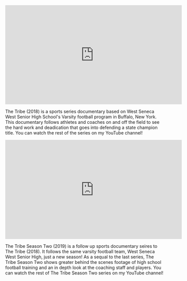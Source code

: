 <iframe width="560" height="315" src="https://www.youtube.com/embed/Asgz1kc_olE" frameborder="0" allow="accelerometer; autoplay; clipboard-write; encrypted-media; gyroscope; picture-in-picture" allowfullscreen></iframe>

The Tribe (2018) is a sports series documentary based on West Seneca West Senior High School's Varsity football program in Buffalo, New York. This documentary follows athletes and coaches on and off the field to see the hard work and deadication that goes into defending a state champion title. You can watch the rest of the series on my YouTube channel!


<iframe width="560" height="315" src="https://www.youtube.com/embed/Byu1c1Tp0IE" frameborder="0" allow="accelerometer; autoplay; clipboard-write; encrypted-media; gyroscope; picture-in-picture" allowfullscreen></iframe>

The Tribe Season Two (2019) is a follow up sports documentary seires to The Tribe (2018). It follows the same varsity football team, West Seneca West Senior High, just a new season! As a sequal to the last series, The Tribe Season Two shows greater behind the scenes footage of high school football training and an in depth look at the coaching staff and players. You can watch the rest of The Tribe Season Two series on my YouTube channel!
 
